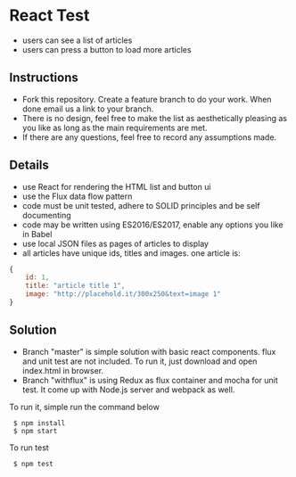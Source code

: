 # React Test

- users can see a list of articles
- users can press a button to load more articles

## Instructions

- Fork this repository. Create a feature branch to do your work. When done email us a link to your branch.
- There is no design, feel free to make the list as aesthetically pleasing as you like as long as the main requirements are met.
- If there are any questions, feel free to record any assumptions made.

## Details

- use React for rendering the HTML list and button ui
- use the Flux data flow pattern
- code must be unit tested, adhere to SOLID principles and be self documenting
- code may be written using ES2016/ES2017, enable any options you like in Babel
- use local JSON files as pages of articles to display
- all articles have unique ids, titles and images. one article is:
```js
{
    id: 1,
    title: "article title 1",
    image: "http://placehold.it/300x250&text=image 1"
}
```
## Solution
- Branch "master" is simple solution with basic react components. flux and unit test are not included. To run it, just download and open index.html in browser.
- Branch "withflux" is using Redux as flux container and mocha for unit test. It come up with Node.js server and webpack as well.

To run it, simple run the command below
```
 $ npm install
 $ npm start
```
To run test
```
 $ npm test
```

